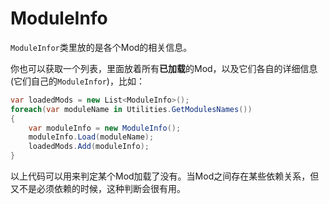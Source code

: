 # ModuleInfo

`ModuleInfor`类里放的是各个Mod的相关信息。

你也可以获取一个列表，里面放着所有**已加载**的Mod，以及它们各自的详细信息\(它们自己的`ModuleInfor`\)，比如：

```csharp
var loadedMods = new List<ModuleInfo>();
foreach(var moduleName in Utilities.GetModulesNames())
{
    var moduleInfo = new ModuleInfo();
    moduleInfo.Load(moduleName);
    loadedMods.Add(moduleInfo);
}
```

以上代码可以用来判定某个Mod加载了没有。当Mod之间存在某些依赖关系，但又不是必须依赖的时候，这种判断会很有用。

